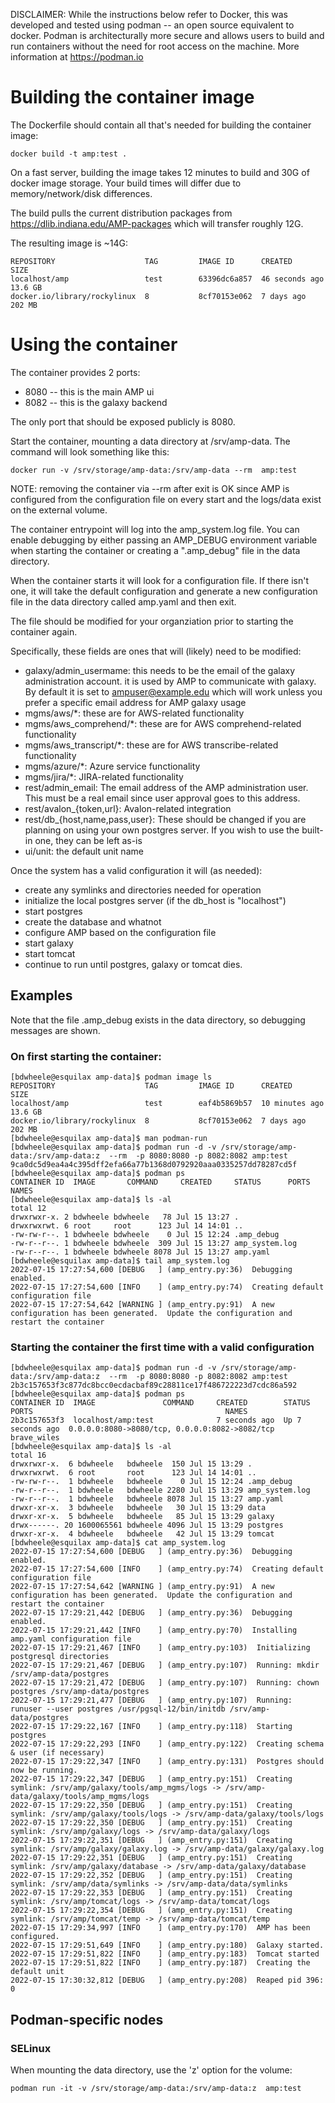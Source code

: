 DISCLAIMER:  While the instructions below refer to Docker, this was developed
and tested using podman -- an open source equivalent to docker.  Podman is
architecturally more secure and allows users to build and run containers 
without the need for root access on the machine.  More information at
https://podman.io

# Building the container image

The Dockerfile should contain all that's needed for building the container image:

```
docker build -t amp:test .
```

On a fast server, building the image takes 12 minutes to build and 30G of docker image storage.
Your build times will differ due to memory/network/disk differences.

The build pulls the current distribution packages from https://dlib.indiana.edu/AMP-packages which
will transfer roughly 12G.

The resulting image is ~14G:

```
REPOSITORY                    TAG         IMAGE ID      CREATED         SIZE
localhost/amp                 test        63396dc6a857  46 seconds ago  13.6 GB
docker.io/library/rockylinux  8           8cf70153e062  7 days ago      202 MB
```

# Using the container
The container provides 2 ports:
* 8080 -- this is the main AMP ui
* 8082 -- this is the galaxy backend

The only port that should be exposed publicly is 8080.


Start the container, mounting a data directory at /srv/amp-data.  The
command will look something like this:

```
docker run -v /srv/storage/amp-data:/srv/amp-data --rm  amp:test
```

NOTE: removing the container via --rm after exit is OK since AMP is configured
from the configuration file on every start and the logs/data exist on the
external volume.

The container entrypoint will log into the amp_system.log file.  You can
enable debugging by either passing an AMP_DEBUG environment variable when
starting the container or creating a ".amp_debug" file in the data directory.

When the container starts it will look for a configuration file.  If there isn't
one, it will take the default configuration and generate a new configuration 
file in the data directory called amp.yaml and then exit.  

The file should be modified for your organziation prior to starting the container
again.

Specifically, these fields are ones that will (likely) need to be
modified:
* galaxy/admin_usermame:  this needs to be the email of the galaxy administration account.
  it is used by AMP to communicate with galaxy.  By default it is set to ampuser@example.edu
  which will work unless you prefer a specific email address for AMP galaxy usage
* mgms/aws/*:  these are for AWS-related functionality
* mgms/aws_comprehend/*:  these are for AWS comprehend-related functionality
* mgms/aws_transcript/*:  these are for AWS transcribe-related functionality
* mgms/azure/*:  Azure service functionality
* mgms/jira/*:  JIRA-related functionality
* rest/admin_email:  The email address of the AMP administration user. This must be a
  real email since user approval goes to this address.
* rest/avalon_{token,url}: Avalon-related integration
* rest/db_{host,name,pass,user}:  These should be changed if you are planning on 
  using your own postgres server.  If you wish to use the built-in one, they can
  be left as-is
* ui/unit:  the default unit name 

Once the system has a valid configuration it will (as needed):
* create any symlinks and directories needed for operation
* initialize the local postgres server (if the db_host is "localhost")
* start postgres 
* create the database and whatnot
* configure AMP based on the configuration file
* start galaxy
* start tomcat
* continue to run until postgres, galaxy or tomcat dies.


## Examples
Note that the file .amp_debug exists in the data directory, so debugging messages are shown.

### On first starting the container:

```
[bdwheele@esquilax amp-data]$ podman image ls
REPOSITORY                    TAG         IMAGE ID      CREATED         SIZE
localhost/amp                 test        eaf4b5869b57  10 minutes ago  13.6 GB
docker.io/library/rockylinux  8           8cf70153e062  7 days ago      202 MB
[bdwheele@esquilax amp-data]$ man podman-run
[bdwheele@esquilax amp-data]$ podman run -d -v /srv/storage/amp-data:/srv/amp-data:z  --rm  -p 8080:8080 -p 8082:8082 amp:test
9ca0dc5d9ea4a4c395dff2efa66a77b1368d0792920aaa0335257dd78287cd5f
[bdwheele@esquilax amp-data]$ podman ps
CONTAINER ID  IMAGE       COMMAND     CREATED     STATUS      PORTS       NAMES
[bdwheele@esquilax amp-data]$ ls -al
total 12
drwxrwxr-x. 2 bdwheele bdwheele   78 Jul 15 13:27 .
drwxrwxrwt. 6 root     root      123 Jul 14 14:01 ..
-rw-rw-r--. 1 bdwheele bdwheele    0 Jul 15 12:24 .amp_debug
-rw-r--r--. 1 bdwheele bdwheele  309 Jul 15 13:27 amp_system.log
-rw-r--r--. 1 bdwheele bdwheele 8078 Jul 15 13:27 amp.yaml
[bdwheele@esquilax amp-data]$ tail amp_system.log
2022-07-15 17:27:54,600 [DEBUG   ] (amp_entry.py:36)  Debugging enabled.
2022-07-15 17:27:54,600 [INFO    ] (amp_entry.py:74)  Creating default configuration file
2022-07-15 17:27:54,642 [WARNING ] (amp_entry.py:91)  A new configuration has been generated.  Update the configuration and restart the container
```

### Starting the container the first time with a valid configuration
```
[bdwheele@esquilax amp-data]$ podman run -d -v /srv/storage/amp-data:/srv/amp-data:z  --rm  -p 8080:8080 -p 8082:8082 amp:test
2b3c157653f3c877dc8bcc0ecdacbaf89c28811ce17f486722223d7cdc86a592
[bdwheele@esquilax amp-data]$ podman ps
CONTAINER ID  IMAGE               COMMAND     CREATED        STATUS            PORTS                                           NAMES
2b3c157653f3  localhost/amp:test              7 seconds ago  Up 7 seconds ago  0.0.0.0:8080->8080/tcp, 0.0.0.0:8082->8082/tcp  brave_wiles
[bdwheele@esquilax amp-data]$ ls -al
total 16
drwxrwxr-x.  6 bdwheele   bdwheele  150 Jul 15 13:29 .
drwxrwxrwt.  6 root       root      123 Jul 14 14:01 ..
-rw-rw-r--.  1 bdwheele   bdwheele    0 Jul 15 12:24 .amp_debug
-rw-r--r--.  1 bdwheele   bdwheele 2280 Jul 15 13:29 amp_system.log
-rw-r--r--.  1 bdwheele   bdwheele 8078 Jul 15 13:27 amp.yaml
drwxr-xr-x.  3 bdwheele   bdwheele   30 Jul 15 13:29 data
drwxr-xr-x.  5 bdwheele   bdwheele   85 Jul 15 13:29 galaxy
drwx------. 20 1600065561 bdwheele 4096 Jul 15 13:29 postgres
drwxr-xr-x.  4 bdwheele   bdwheele   42 Jul 15 13:29 tomcat
[bdwheele@esquilax amp-data]$ cat amp_system.log
2022-07-15 17:27:54,600 [DEBUG   ] (amp_entry.py:36)  Debugging enabled.
2022-07-15 17:27:54,600 [INFO    ] (amp_entry.py:74)  Creating default configuration file
2022-07-15 17:27:54,642 [WARNING ] (amp_entry.py:91)  A new configuration has been generated.  Update the configuration and restart the container
2022-07-15 17:29:21,442 [DEBUG   ] (amp_entry.py:36)  Debugging enabled.
2022-07-15 17:29:21,442 [INFO    ] (amp_entry.py:70)  Installing amp.yaml configuration file
2022-07-15 17:29:21,467 [INFO    ] (amp_entry.py:103)  Initializing postgresql directories
2022-07-15 17:29:21,467 [DEBUG   ] (amp_entry.py:107)  Running: mkdir /srv/amp-data/postgres
2022-07-15 17:29:21,472 [DEBUG   ] (amp_entry.py:107)  Running: chown postgres /srv/amp-data/postgres
2022-07-15 17:29:21,477 [DEBUG   ] (amp_entry.py:107)  Running: runuser --user postgres /usr/pgsql-12/bin/initdb /srv/amp-data/postgres
2022-07-15 17:29:22,167 [INFO    ] (amp_entry.py:118)  Starting postgres
2022-07-15 17:29:22,293 [INFO    ] (amp_entry.py:122)  Creating schema & user (if necessary)
2022-07-15 17:29:22,347 [INFO    ] (amp_entry.py:131)  Postgres should now be running.
2022-07-15 17:29:22,347 [DEBUG   ] (amp_entry.py:151)  Creating symlink: /srv/amp/galaxy/tools/amp_mgms/logs -> /srv/amp-data/galaxy/tools/amp_mgms/logs
2022-07-15 17:29:22,350 [DEBUG   ] (amp_entry.py:151)  Creating symlink: /srv/amp/galaxy/tools/logs -> /srv/amp-data/galaxy/tools/logs
2022-07-15 17:29:22,350 [DEBUG   ] (amp_entry.py:151)  Creating symlink: /srv/amp/galaxy/logs -> /srv/amp-data/galaxy/logs
2022-07-15 17:29:22,351 [DEBUG   ] (amp_entry.py:151)  Creating symlink: /srv/amp/galaxy/galaxy.log -> /srv/amp-data/galaxy/galaxy.log
2022-07-15 17:29:22,351 [DEBUG   ] (amp_entry.py:151)  Creating symlink: /srv/amp/galaxy/database -> /srv/amp-data/galaxy/database
2022-07-15 17:29:22,352 [DEBUG   ] (amp_entry.py:151)  Creating symlink: /srv/amp/data/symlinks -> /srv/amp-data/data/symlinks
2022-07-15 17:29:22,353 [DEBUG   ] (amp_entry.py:151)  Creating symlink: /srv/amp/tomcat/logs -> /srv/amp-data/tomcat/logs
2022-07-15 17:29:22,354 [DEBUG   ] (amp_entry.py:151)  Creating symlink: /srv/amp/tomcat/temp -> /srv/amp-data/tomcat/temp
2022-07-15 17:29:34,997 [INFO    ] (amp_entry.py:170)  AMP has been configured.
2022-07-15 17:29:51,649 [INFO    ] (amp_entry.py:180)  Galaxy started.
2022-07-15 17:29:51,822 [INFO    ] (amp_entry.py:183)  Tomcat started
2022-07-15 17:29:51,822 [INFO    ] (amp_entry.py:187)  Creating the default unit
2022-07-15 17:30:32,812 [DEBUG   ] (amp_entry.py:208)  Reaped pid 396: 0
```


## Podman-specific nodes

### SELinux

When mounting the data directory, use the 'z' option for the volume:

```
podman run -it -v /srv/storage/amp-data:/srv/amp-data:z  amp:test
```





